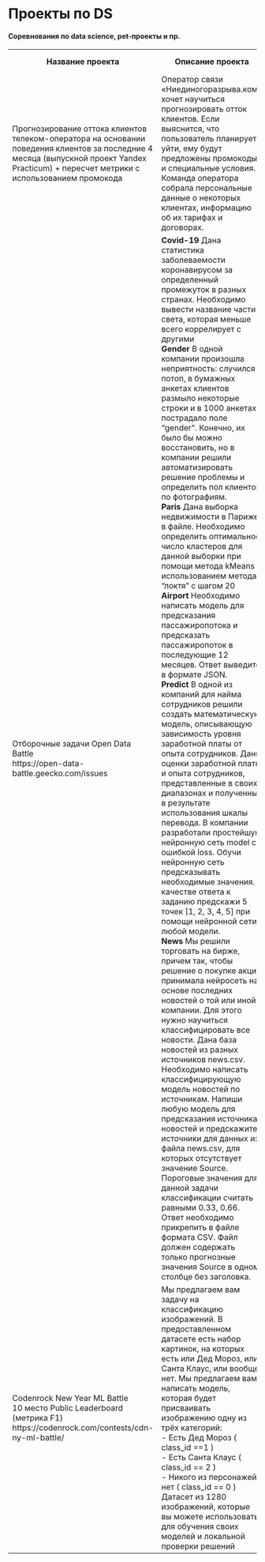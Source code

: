 # Проекты по DS
#### Соревнования по data science, pet-проекты и пр.
<table>
  <tr>
      <th>Название проекта</th>
      <th>Описание проекта</th>
      <th>Используемые библиотеки</th>
  </tr>
  <tr>
      <td>Прогнозирование оттока клиентов телеком-оператора на основании поведения клиентов за последние 4 месяца (выпускной проект Yandex Practicum) + пересчет метрики с использованием промокода</td>
      <td>Оператор связи «Ниединогоразрыва.ком» хочет научиться прогнозировать отток клиентов. Если выяснится, что пользователь планирует уйти, ему будут предложены промокоды и специальные условия. Команда оператора собрала персональные данные о некоторых клиентах, информацию об их тарифах и договорах.</td>
      <td>Pandas, Sklearn, LightGBM, Matplotlib, Seaborn, Xgboost, Catboost, LightGBM, numpy</td>
  </tr>
  <tr>
      <td>Отборочные задачи Open Data Battle
         <br>https://open-data-battle.geecko.com/issues
      </td>
      <td><b>Covid-19</b> Дана статистика заболеваемости коронавирусом за определенный промежуток в разных странах. Необходимо вывести название части света, которая меньше всего коррелирует с другими
        <br><b>Gender</b> В одной компании произошла неприятность: случился потоп, в бумажных анкетах клиентов размыло некоторые строки и в 1000 анкетах пострадало поле “gender”. Конечно, их было бы можно восстановить, но в компании решили автоматизировать решение проблемы и определить пол клиентов по фотографиям. 
        <br><b>Paris</b> Дана выборка недвижимости в Париже в файле. Необходимо определить оптимальное число кластеров для данной выборки при помощи метода kMeans с использованием метода “локтя” с шагом 20
        <br><b>Airport</b> Необходимо написать модель для предсказания пассажиропотока и предсказать пассажиропоток в последующие 12 месяцев. Ответ выведите в формате JSON. 
        <br><b>Predict</b> В одной из компаний для найма сотрудников решили создать математическую модель, описывающую зависимость уровня заработной платы от опыта сотрудников. Даны оценки заработной платы и опыта сотрудников, представленные в своих диапазонах и полученные в результате использования шкалы перевода.
В компании разработали простейшую нейронную сеть model с ошибкой loss. Обучи нейронную сеть предсказывать необходимые значения. В качестве ответа к заданию предскажи 5 точек [1, 2, 3, 4, 5] при помощи нейронной сети любой модели.
        <br><b>News</b> Мы решили торговать на бирже, причем так, чтобы решение о покупке акций принимала нейросеть на основе последних новостей о той или иной компании. Для этого нужно научиться классифицировать все новости. Дана база новостей из разных источников news.csv. Необходимо написать классифицирующую модель новостей по источникам. Напиши любую модель для предсказания источника новостей и предскажите источники для данных из файла news.csv, для которых отсутствует значение Source. Пороговые значения для данной задачи классификации считать равными 0.33, 0.66. Ответ необходимо прикрепить в файле формата CSV. Файл должен содержать только прогнозные значения Source в одном столбце без заголовка. 
      </td>
      <td>Pandas, Sklearn, Matplotlib, Seaborn, Tensorflow, Scipy</td>
  </tr>
   <tr>
      <td>Codenrock New Year ML Battle 
        <br> 10 место Public Leaderboard (метрика F1)
        https://codenrock.com/contests/cdn-ny-ml-battle/
      </td>
      <td>Мы предлагаем вам задачу на классификацию изображений. В предоставленном датасете есть набор картинок, на которых есть или Дед Мороз, или Санта Клаус, или вообще нет. Мы предлагаем вам написать модель, которая будет присваивать изображению одну из трёх категорий: 
        <br>- Есть Дед Мороз ( class_id ==1 ) 
        <br>- Есть Санта Клаус ( class_id == 2 ) 
        <br>- Никого из персонажей нет ( class_id == 0 ) 
        <br>Датасет из 1280 изображений, которые вы можете использовать для обучения своих моделей и локальной проверки решений</td>
      <td>torch, Pandas, Sklearn</td>
  </tr>
</table>



